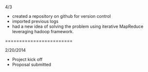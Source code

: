 4/3
+ created a repository on github for version control
+ imported previous logs
+ had a new idea of solving the problem using iterative MapReduce leveraging
  hadoop framework.


========================

2/20/2014
+ Project kick off
+ Proposal submitted
